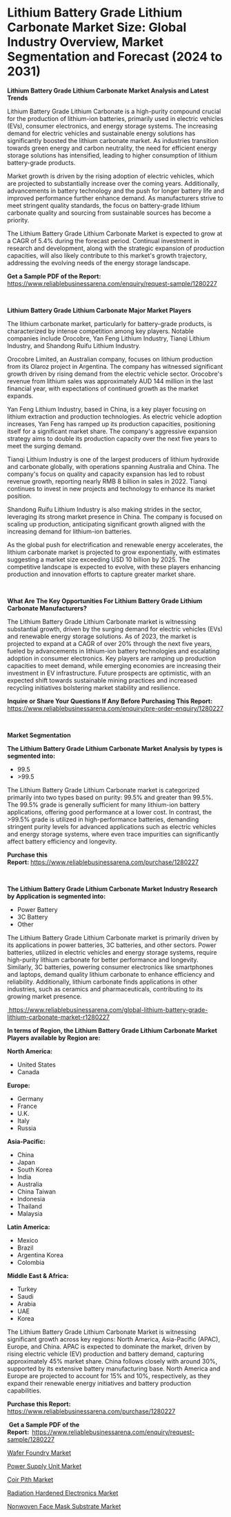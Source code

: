 <p><h1>Lithium Battery Grade Lithium Carbonate Market Size: Global Industry Overview, Market Segmentation and Forecast (2024 to 2031)</h1></p><p><strong>Lithium Battery Grade Lithium Carbonate Market Analysis and Latest Trends</strong></p>
<p><p>Lithium Battery Grade Lithium Carbonate is a high-purity compound crucial for the production of lithium-ion batteries, primarily used in electric vehicles (EVs), consumer electronics, and energy storage systems. The increasing demand for electric vehicles and sustainable energy solutions has significantly boosted the lithium carbonate market. As industries transition towards green energy and carbon neutrality, the need for efficient energy storage solutions has intensified, leading to higher consumption of lithium battery-grade products.</p><p>Market growth is driven by the rising adoption of electric vehicles, which are projected to substantially increase over the coming years. Additionally, advancements in battery technology and the push for longer battery life and improved performance further enhance demand. As manufacturers strive to meet stringent quality standards, the focus on battery-grade lithium carbonate quality and sourcing from sustainable sources has become a priority.</p><p>The Lithium Battery Grade Lithium Carbonate Market is expected to grow at a CAGR of 5.4% during the forecast period. Continual investment in research and development, along with the strategic expansion of production capacities, will also likely contribute to this market's growth trajectory, addressing the evolving needs of the energy storage landscape.</p></p>
<p><strong>Get a Sample PDF of the Report:&nbsp;</strong> <a href="https://www.reliablebusinessarena.com/enquiry/request-sample/1280227?utm_campaign=1285&utm_medium=2&utm_source=Github&utm_content=ia&utm_term=29092024&utm_id=lithium-battery-grade-lithium-carbonate">https://www.reliablebusinessarena.com/enquiry/request-sample/1280227</a></p>
<p>&nbsp;</p>
<p><strong>Lithium Battery Grade Lithium Carbonate Major Market Players</strong></p>
<p><p>The lithium carbonate market, particularly for battery-grade products, is characterized by intense competition among key players. Notable companies include Orocobre, Yan Feng Lithium Industry, Tianqi Lithium Industry, and Shandong Ruifu Lithium Industry.</p><p>Orocobre Limited, an Australian company, focuses on lithium production from its Olaroz project in Argentina. The company has witnessed significant growth driven by rising demand from the electric vehicle sector. Orocobre's revenue from lithium sales was approximately AUD 144 million in the last financial year, with expectations of continued growth as the market expands.</p><p>Yan Feng Lithium Industry, based in China, is a key player focusing on lithium extraction and production technologies. As electric vehicle adoption increases, Yan Feng has ramped up its production capacities, positioning itself for a significant market share. The company's aggressive expansion strategy aims to double its production capacity over the next five years to meet the surging demand.</p><p>Tianqi Lithium Industry is one of the largest producers of lithium hydroxide and carbonate globally, with operations spanning Australia and China. The company's focus on quality and capacity expansion has led to robust revenue growth, reporting nearly RMB 8 billion in sales in 2022. Tianqi continues to invest in new projects and technology to enhance its market position.</p><p>Shandong Ruifu Lithium Industry is also making strides in the sector, leveraging its strong market presence in China. The company is focused on scaling up production, anticipating significant growth aligned with the increasing demand for lithium-ion batteries.</p><p>As the global push for electrification and renewable energy accelerates, the lithium carbonate market is projected to grow exponentially, with estimates suggesting a market size exceeding USD 10 billion by 2025. The competitive landscape is expected to evolve, with these players enhancing production and innovation efforts to capture greater market share.</p></p>
<p>&nbsp;</p>
<p><strong>What Are The Key Opportunities For Lithium Battery Grade Lithium Carbonate Manufacturers?</strong></p>
<p><p>The Lithium Battery Grade Lithium Carbonate market is witnessing substantial growth, driven by the surging demand for electric vehicles (EVs) and renewable energy storage solutions. As of 2023, the market is projected to expand at a CAGR of over 20% through the next five years, fueled by advancements in lithium-ion battery technologies and escalating adoption in consumer electronics. Key players are ramping up production capacities to meet demand, while emerging economies are increasing their investment in EV infrastructure. Future prospects are optimistic, with an expected shift towards sustainable mining practices and increased recycling initiatives bolstering market stability and resilience.</p></p>
<p><strong>Inquire or Share Your Questions If Any Before Purchasing This Report:</strong> <a href="https://www.reliablebusinessarena.com/enquiry/pre-order-enquiry/1280227?utm_campaign=1285&utm_medium=2&utm_source=Github&utm_content=ia&utm_term=29092024&utm_id=lithium-battery-grade-lithium-carbonate">https://www.reliablebusinessarena.com/enquiry/pre-order-enquiry/1280227</a></p>
<p>&nbsp;</p>
<p><strong>Market Segmentation</strong></p>
<p><strong>The Lithium Battery Grade Lithium Carbonate Market Analysis by types is segmented into:</strong></p>
<p><ul><li>99.5</li><li>>99.5</li></ul></p>
<p><p>The Lithium Battery Grade Lithium Carbonate market is categorized primarily into two types based on purity: 99.5% and greater than 99.5%. The 99.5% grade is generally sufficient for many lithium-ion battery applications, offering good performance at a lower cost. In contrast, the >99.5% grade is utilized in high-performance batteries, demanding stringent purity levels for advanced applications such as electric vehicles and energy storage systems, where even trace impurities can significantly affect battery efficiency and longevity.</p></p>
<p><strong>Purchase this Report:&nbsp;</strong><a href="https://www.reliablebusinessarena.com/purchase/1280227?utm_campaign=1285&utm_medium=2&utm_source=Github&utm_content=ia&utm_term=29092024&utm_id=lithium-battery-grade-lithium-carbonate">https://www.reliablebusinessarena.com/purchase/1280227</a></p>
<p>&nbsp;</p>
<p><strong>The Lithium Battery Grade Lithium Carbonate Market Industry Research by Application is segmented into:</strong></p>
<p><ul><li>Power Battery</li><li>3C Battery</li><li>Other</li></ul></p>
<p><p>The Lithium Battery Grade Lithium Carbonate market is primarily driven by its applications in power batteries, 3C batteries, and other sectors. Power batteries, utilized in electric vehicles and energy storage systems, require high-purity lithium carbonate for better performance and longevity. Similarly, 3C batteries, powering consumer electronics like smartphones and laptops, demand quality lithium carbonate to enhance efficiency and reliability. Additionally, lithium carbonate finds applications in other industries, such as ceramics and pharmaceuticals, contributing to its growing market presence.</p></p>
<p><a href="https://www.reliablebusinessarena.com/global-lithium-battery-grade-lithium-carbonate-market-r1280227?utm_campaign=1285&utm_medium=2&utm_source=Github&utm_content=ia&utm_term=29092024&utm_id=lithium-battery-grade-lithium-carbonate">&nbsp;https://www.reliablebusinessarena.com/global-lithium-battery-grade-lithium-carbonate-market-r1280227</a></p>
<p><strong>In terms of Region, the Lithium Battery Grade Lithium Carbonate Market Players available by Region are:</strong></p>
<p>
    <p> <strong> North America: </strong>
        <ul>
            <li>United States</li>
            <li>Canada</li>
        </ul>
        </p> 
    <p> <strong> Europe: </strong>
        <ul>
            <li>Germany</li>
            <li>France</li>
            <li>U.K.</li>
            <li>Italy</li>
            <li>Russia</li>
        </ul>
        </p> 
    <p> <strong> Asia-Pacific: </strong>
        <ul>
            <li>China</li>
            <li>Japan</li>
            <li>South Korea</li>
            <li>India</li>
            <li>Australia</li>
            <li>China Taiwan</li>
            <li>Indonesia</li>
            <li>Thailand</li>
            <li>Malaysia</li>
        </ul>
        </p> 
    <p> <strong> Latin America: </strong>
        <ul>
            <li>Mexico</li>
            <li>Brazil</li>
            <li>Argentina Korea</li>
            <li>Colombia</li>
        </ul>
        </p> 
    <p> <strong> Middle East & Africa: </strong>
        <ul>
            <li>Turkey</li>
            <li>Saudi</li>
            <li>Arabia</li>
            <li>UAE</li>
            <li>Korea</li>
        </ul>
    </p>
    </p>
<p><p>The Lithium Battery Grade Lithium Carbonate Market is witnessing significant growth across key regions: North America, Asia-Pacific (APAC), Europe, and China. APAC is expected to dominate the market, driven by rising electric vehicle (EV) production and battery demand, capturing approximately 45% market share. China follows closely with around 30%, supported by its extensive battery manufacturing base. North America and Europe are projected to account for 15% and 10%, respectively, as they expand their renewable energy initiatives and battery production capabilities.</p></p>
<p><strong>Purchase this Report: </strong><a href="https://www.reliablebusinessarena.com/purchase/1280227?utm_campaign=1285&utm_medium=2&utm_source=Github&utm_content=ia&utm_term=29092024&utm_id=lithium-battery-grade-lithium-carbonate">https://www.reliablebusinessarena.com/purchase/1280227</a></p>
<p>&nbsp;<strong>Get a Sample PDF of the Report:&nbsp;&nbsp;</strong><a href="https://www.reliablebusinessarena.com/enquiry/request-sample/1280227?utm_campaign=1285&utm_medium=2&utm_source=Github&utm_content=ia&utm_term=29092024&utm_id=lithium-battery-grade-lithium-carbonate">https://www.reliablebusinessarena.com/enquiry/request-sample/1280227</a></p>
<p><strong></strong></p>
<p><p><a href="https://www.linkedin.com/pulse/global-wafer-foundry-market-projected-grow-cagr-105-dxnze?utm_campaign=1285&utm_medium=2&utm_source=Github&utm_content=ia&utm_term=29092024&utm_id=lithium-battery-grade-lithium-carbonate">Wafer Foundry Market</a></p><p><a href="https://www.linkedin.com/pulse/power-supply-unit-market-global-regional-analysis-2024--tnl4e?utm_campaign=1285&utm_medium=2&utm_source=Github&utm_content=ia&utm_term=29092024&utm_id=lithium-battery-grade-lithium-carbonate">Power Supply Unit Market</a></p><p><a href="https://issuu.com/reportprime-2/docs/coir-pith-market-size-2030.pptx_13c1e9f07f33f3?utm_campaign=1285&utm_medium=2&utm_source=Github&utm_content=ia&utm_term=29092024&utm_id=lithium-battery-grade-lithium-carbonate">Coir Pith Market</a></p><p><a href="https://issuu.com/reportprime-2/docs/radiation-hardened-electronics-mark_2006d7a6c45e4d?utm_campaign=1285&utm_medium=2&utm_source=Github&utm_content=ia&utm_term=29092024&utm_id=lithium-battery-grade-lithium-carbonate">Radiation Hardened Electronics Market</a></p><p><a href="https://github.com/joannesouthgate/Market-Research-Report-List-5/blob/main/nonwoven-face-mask-substrate-market.md?utm_campaign=1285&utm_medium=2&utm_source=Github&utm_content=ia&utm_term=29092024&utm_id=lithium-battery-grade-lithium-carbonate">Nonwoven Face Mask Substrate Market</a></p></p>